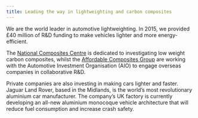 ```yaml
---
title: Leading the way in lightweighting and carbon composites
---
```


We are the world leader in automotive lightweighting. In 2015, we provided £40 million of R&D funding to make vehicles lighter and more energy-efficient.

The [National Composites Centre](http://nccuk.com/) is dedicated to investigating low weight carbon composites, whilst the [Affordable Composites Group](http://www.nccuk.com/ncc-news/affordable-composites-group-help-uk-exploit-booming-global-market-low-cost-high-volume) are working with the Automotive Investment Organisation (AIO) to engage overseas companies in collaborative R&D.

Private companies are also investing in making cars lighter and faster. Jaguar Land Rover, based in the Midlands, is the world’s most revolutionary aluminium car manufacturer. The company’s UK factory is currently developing an all-new aluminium monocoque vehicle architecture that will reduce fuel consumption and increase crash safety.